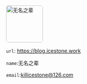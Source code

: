 <img src="https://avatars.githubusercontent.com/u/60811236?v=4" title="无名之辈" style="object-fit: fill;width: 100px;height: 100px;border-radius: 5px;"/>  
 
`url`: https://blog.icestone.work

`name`:无名之辈

`email`:killicestone@126.com  

